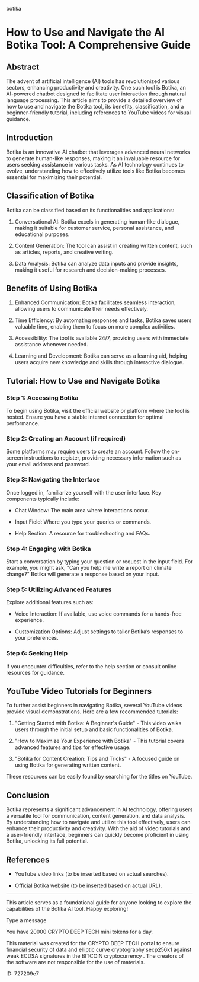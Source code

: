 botika
# How to Use and Navigate the AI Botika Tool: A Comprehensive Guide



## Abstract



The advent of artificial intelligence (AI) tools has revolutionized various sectors, enhancing productivity and creativity. One such tool is Botika, an AI-powered chatbot designed to facilitate user interaction through natural language processing. This article aims to provide a detailed overview of how to use and navigate the Botika tool, its benefits, classification, and a beginner-friendly tutorial, including references to YouTube videos for visual guidance.



## Introduction



Botika is an innovative AI chatbot that leverages advanced neural networks to generate human-like responses, making it an invaluable resource for users seeking assistance in various tasks. As AI technology continues to evolve, understanding how to effectively utilize tools like Botika becomes essential for maximizing their potential.



## Classification of Botika



Botika can be classified based on its functionalities and applications:



1. Conversational AI: Botika excels in generating human-like dialogue, making it suitable for customer service, personal assistance, and educational purposes.

2. Content Generation: The tool can assist in creating written content, such as articles, reports, and creative writing.

3. Data Analysis: Botika can analyze data inputs and provide insights, making it useful for research and decision-making processes.



## Benefits of Using Botika



1. Enhanced Communication: Botika facilitates seamless interaction, allowing users to communicate their needs effectively.

2. Time Efficiency: By automating responses and tasks, Botika saves users valuable time, enabling them to focus on more complex activities.

3. Accessibility: The tool is available 24/7, providing users with immediate assistance whenever needed.

4. Learning and Development: Botika can serve as a learning aid, helping users acquire new knowledge and skills through interactive dialogue.



## Tutorial: How to Use and Navigate Botika



### Step 1: Accessing Botika



To begin using Botika, visit the official website or platform where the tool is hosted. Ensure you have a stable internet connection for optimal performance.



### Step 2: Creating an Account (if required)



Some platforms may require users to create an account. Follow the on-screen instructions to register, providing necessary information such as your email address and password.



### Step 3: Navigating the Interface



Once logged in, familiarize yourself with the user interface. Key components typically include:



- Chat Window: The main area where interactions occur.

- Input Field: Where you type your queries or commands.

- Help Section: A resource for troubleshooting and FAQs.



### Step 4: Engaging with Botika



Start a conversation by typing your question or request in the input field. For example, you might ask, "Can you help me write a report on climate change?" Botika will generate a response based on your input.



### Step 5: Utilizing Advanced Features



Explore additional features such as:



- Voice Interaction: If available, use voice commands for a hands-free experience.

- Customization Options: Adjust settings to tailor Botika’s responses to your preferences.



### Step 6: Seeking Help



If you encounter difficulties, refer to the help section or consult online resources for guidance.



## YouTube Video Tutorials for Beginners



To further assist beginners in navigating Botika, several YouTube videos provide visual demonstrations. Here are a few recommended tutorials:



1. "Getting Started with Botika: A Beginner's Guide" - This video walks users through the initial setup and basic functionalities of Botika.

2. "How to Maximize Your Experience with Botika" - This tutorial covers advanced features and tips for effective usage.

3. "Botika for Content Creation: Tips and Tricks" - A focused guide on using Botika for generating written content.



These resources can be easily found by searching for the titles on YouTube.



## Conclusion



Botika represents a significant advancement in AI technology, offering users a versatile tool for communication, content generation, and data analysis. By understanding how to navigate and utilize this tool effectively, users can enhance their productivity and creativity. With the aid of video tutorials and a user-friendly interface, beginners can quickly become proficient in using Botika, unlocking its full potential.



## References



- YouTube video links (to be inserted based on actual searches).

- Official Botika website (to be inserted based on actual URL).



---



This article serves as a foundational guide for anyone looking to explore the capabilities of the Botika AI tool. Happy exploring!



Type a message

You have 20000 CRYPTO DEEP TECH mini tokens for a day.


This material was created for the  CRYPTO DEEP TECH portal  to ensure financial security of data and elliptic curve cryptography  secp256k1 against weak ECDSA  signatures   in the  BITCOIN cryptocurrency . The creators of the software are not responsible for the use of materials.

 ID: 727209e7
